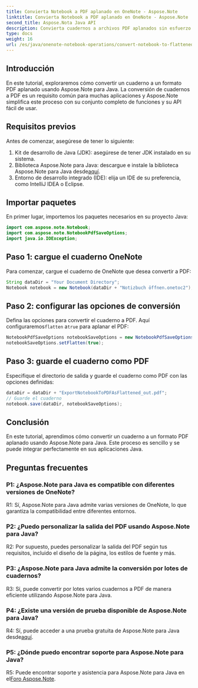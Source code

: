 ```yaml
---
title: Convierta Notebook a PDF aplanado en OneNote - Aspose.Note
linktitle: Convierta Notebook a PDF aplanado en OneNote - Aspose.Note
second_title: Aspose.Nota Java API
description: Convierta cuadernos a archivos PDF aplanados sin esfuerzo con Aspose.Note para Java. Disfrute de opciones perfectas de integración y personalización.
type: docs
weight: 16
url: /es/java/onenote-notebook-operations/convert-notebook-to-flattened-pdf/
---
```

## Introducción

En este tutorial, exploraremos cómo convertir un cuaderno a un formato PDF aplanado usando Aspose.Note para Java. La conversión de cuadernos a PDF es un requisito común para muchas aplicaciones y Aspose.Note simplifica este proceso con su conjunto completo de funciones y su API fácil de usar.

## Requisitos previos

Antes de comenzar, asegúrese de tener lo siguiente:

1. Kit de desarrollo de Java (JDK): asegúrese de tener JDK instalado en su sistema.
2.  Biblioteca Aspose.Note para Java: descargue e instale la biblioteca Aspose.Note para Java desde[aquí](https://releases.aspose.com/note/java/).
3. Entorno de desarrollo integrado (IDE): elija un IDE de su preferencia, como IntelliJ IDEA o Eclipse.

## Importar paquetes

En primer lugar, importemos los paquetes necesarios en su proyecto Java:

```java
import com.aspose.note.Notebook;
import com.aspose.note.NotebookPdfSaveOptions;
import java.io.IOException;
```

## Paso 1: cargue el cuaderno OneNote

Para comenzar, cargue el cuaderno de OneNote que desea convertir a PDF:

```java
String dataDir = "Your Document Directory";
Notebook notebook = new Notebook(dataDir + "Notizbuch öffnen.onetoc2");
```

## Paso 2: configurar las opciones de conversión

 Defina las opciones para convertir el cuaderno a PDF. Aquí configuraremos`flatten` a`true` para aplanar el PDF:

```java
NotebookPdfSaveOptions notebookSaveOptions = new NotebookPdfSaveOptions();
notebookSaveOptions.setFlatten(true);
```

## Paso 3: guarde el cuaderno como PDF

Especifique el directorio de salida y guarde el cuaderno como PDF con las opciones definidas:

```java
dataDir = dataDir + "ExportNotebookToPDFAsFlattened_out.pdf";
// Guarde el cuaderno
notebook.save(dataDir, notebookSaveOptions);
```

## Conclusión

En este tutorial, aprendimos cómo convertir un cuaderno a un formato PDF aplanado usando Aspose.Note para Java. Este proceso es sencillo y se puede integrar perfectamente en sus aplicaciones Java.

## Preguntas frecuentes

### P1: ¿Aspose.Note para Java es compatible con diferentes versiones de OneNote?

R1: Sí, Aspose.Note para Java admite varias versiones de OneNote, lo que garantiza la compatibilidad entre diferentes entornos.

### P2: ¿Puedo personalizar la salida del PDF usando Aspose.Note para Java?

R2: Por supuesto, puedes personalizar la salida del PDF según tus requisitos, incluido el diseño de la página, los estilos de fuente y más.

### P3: ¿Aspose.Note para Java admite la conversión por lotes de cuadernos?

R3: Sí, puede convertir por lotes varios cuadernos a PDF de manera eficiente utilizando Aspose.Note para Java.

### P4: ¿Existe una versión de prueba disponible de Aspose.Note para Java?

 R4: Sí, puede acceder a una prueba gratuita de Aspose.Note para Java desde[aquí](https://releases.aspose.com/).

### P5: ¿Dónde puedo encontrar soporte para Aspose.Note para Java?

 R5: Puede encontrar soporte y asistencia para Aspose.Note para Java en el[Foro Aspose.Note](https://forum.aspose.com/c/note/28).